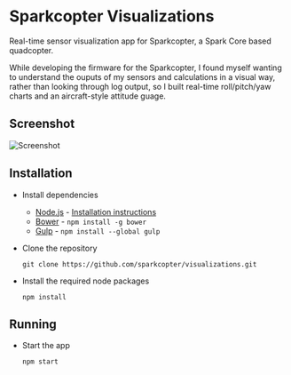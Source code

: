 Sparkcopter Visualizations
==========================

Real-time sensor visualization app for Sparkcopter, a Spark Core based quadcopter.

While developing the firmware for the Sparkcopter, I found myself wanting to understand the ouputs of my sensors and calculations in a visual way, rather than looking through log output, so I built real-time roll/pitch/yaw charts and an aircraft-style attitude guage.

Screenshot
----------

![Screenshot](http://i.imgur.com/8iIMwbm.png)


Installation
------------

-   Install dependencies

    -   [Node.js](https://nodejs.org/) - [Installation instructions](https://github.com/joyent/node/wiki/Installing-Node.js-via-package-manager)
    -   [Bower](http://bower.io/) - `npm install -g bower`
    -   [Gulp](http://gulpjs.com/) - `npm install --global gulp`

-   Clone the repository

    ```
    git clone https://github.com/sparkcopter/visualizations.git
    ```

-   Install the required node packages

    ```
    npm install
    ```


Running
-------

-   Start the app

    ```
    npm start
    ```
